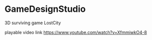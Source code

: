 # GameDesignStudio
3D surviving game LostCity

playable video link
https://www.youtube.com/watch?v=XfmmiwkO4-8
